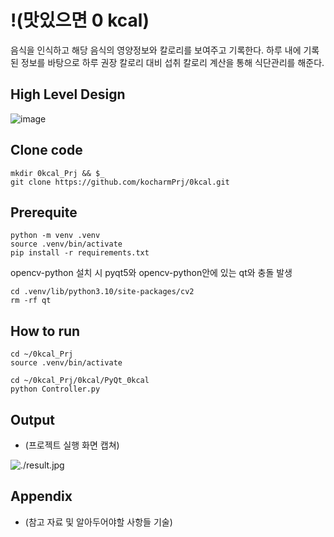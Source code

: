 # !(맛있으면 0 kcal)
음식을 인식하고 해당 음식의 영양정보와 칼로리를 보여주고 기록한다.
하루 내에 기록된 정보를 바탕으로 하루 권장 칼로리 대비 섭취 칼로리 계산을 통해 식단관리를 해준다.

## High Level Design
![image](https://github.com/kocharmPrj/0kcal/assets/97004727/084f031f-3ae7-4855-b8b6-fd5a3a737b3c)

## Clone code

```shell
mkdir 0kcal_Prj && $_
git clone https://github.com/kocharmPrj/0kcal.git
```

## Prerequite

```shell
python -m venv .venv
source .venv/bin/activate
pip install -r requirements.txt
```
opencv-python 설치 시 pyqt5와 opencv-python안에 있는 qt와 충돌 발생
```shell
cd .venv/lib/python3.10/site-packages/cv2
rm -rf qt
```

## How to run

```shell
cd ~/0kcal_Prj
source .venv/bin/activate

cd ~/0kcal_Prj/0kcal/PyQt_0kcal
python Controller.py
```

## Output

* (프로젝트 실행 화면 캡쳐)

![./result.jpg](./result.jpg)

## Appendix

* (참고 자료 및 알아두어야할 사항들 기술)
